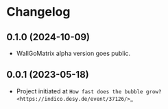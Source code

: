 # Changelog

## 0.1.0 (2024-10-09)

* WallGoMatrix alpha version goes public.

## 0.0.1 (2023-05-18)

* Project initiated at `How fast does the bubble grow? <https://indico.desy.de/event/37126/>`_